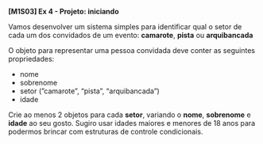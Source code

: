 **[M1S03] Ex 4 - Projeto: iniciando**

Vamos desenvolver um sistema simples para identificar qual o setor de cada um dos convidados de um evento: **camarote**, **pista** ou **arquibancada**

O objeto para representar uma pessoa convidada deve conter as seguintes propriedades:

- nome
- sobrenome
- setor (”camarote”, “pista”, “arquibancada”)
- idade

Crie ao menos 2 objetos para cada **setor**, variando o **nome**, **sobrenome** e **idade** ao seu gosto. Sugiro usar idades maiores e menores de 18 anos para podermos brincar com estruturas de controle condicionais.